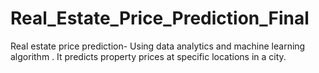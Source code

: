 # Real_Estate_Price_Prediction_Final
Real estate price prediction- Using data analytics and machine learning algorithm . It predicts property prices at specific locations in a city.
